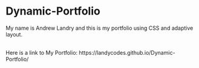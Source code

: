 # Dynamic-Portfolio
My name is Andrew Landry and this is my portfolio using CSS and adaptive layout.

<br/>
Here is a link to My Portfolio: https://landycodes.github.io/Dynamic-Portfolio/
